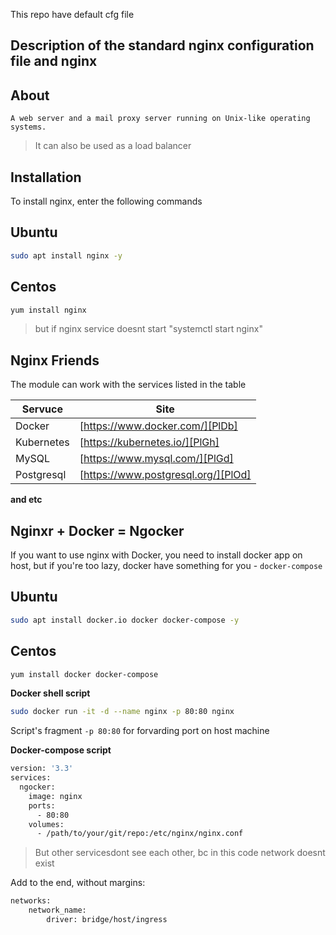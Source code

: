 This repo have default cfg file
## Description of the standard nginx configuration file and nginx

## About
    A web server and a mail proxy server running on Unix-like operating systems.
> It can also be used as a load balancer

## Installation

To install nginx, enter the following commands

## Ubuntu
```sh
sudo apt install nginx -y
```
## Centos
```sh
yum install nginx
```
> but if nginx service doesnt start "systemctl start nginx"

## Nginx Friends
The module can work with the services listed in the table

| Servuce | Site |
| ------ | ------ |
| Docker | [https://www.docker.com/][PlDb] |
| Kubernetes | [https://kubernetes.io/][PlGh] |
| MySQL | [https://www.mysql.com/][PlGd] |
| Postgresql | [https://www.postgresql.org/][PlOd] |
**and etc**

## Nginxr + Docker = Ngocker
If you want to use nginx with Docker, you need to install docker app on host, but if you're too lazy, docker have something for you - `docker-compose`

## Ubuntu
```sh
sudo apt install docker.io docker docker-compose -y
```
## Centos
```sh
yum install docker docker-compose
```
**Docker shell script**
```sh
sudo docker run -it -d --name nginx -p 80:80 nginx 
```
Script's fragment `-p 80:80` for forvarding port on host machine

**Docker-сompose script**
```sh
version: '3.3'
services:
  ngocker:
    image: nginx
    ports:
      - 80:80
    volumes:
      - /path/to/your/git/repo:/etc/nginx/nginx.conf
```
> But other servicesdont see each other, bc in this code network doesnt exist

Add to the end, without margins: 
```sh
networks:
    network_name:
        driver: bridge/host/ingress
```
